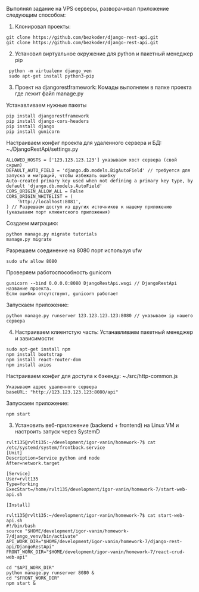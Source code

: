 Выполнял задание на VPS серверы, разворачивал приложение следующим способом:

1. Клонировал проекты:
```
git clone https://github.com/bezkoder/django-rest-api.git
git clone https://github.com/bezkoder/django-rest-api.git
```
2. Установил виртуальное окружение для python и пакетный менеджер pip 
```
 python -m virtualenv django_ven
 sudo apt-get install python3-pip
```

3. Проект на djangorestframework:
Комады выполняем в папке проекта где лежит файл manage.py

Устанавливаем нужные пакеты
```
pip install djangorestframework
pip install django-cors-headers
pip install django
pip install gunicorn
```

Настраиваем конфиг проекта для удаленного сервера и БД:
~./DjangoRestApi/settings.py
```
ALLOWED_HOSTS = ['123.123.123.123'] указываем хост сервера (свой скрыл)
DEFAULT_AUTO_FIELD = 'django.db.models.BigAutoField' // требуется для запуска и миграций, чтобы избежать ошибку 
Auto-created primary key used when not defining a primary key type, by default 'django.db.models.AutoField'
CORS_ORIGIN_ALLOW_ALL = False
CORS_ORIGIN_WHITELIST = (
    'http://localhost:8081',
) // Разрешаем доступ из других источников к нашему приложению (указываем порт клиентского приложения)
```
Создаем миграцию:
```
python manage.py migrate tutorials
manage.py migrate
```
Разрешаем соединение на 8080 порт используя ufw
```
sudo ufw allow 8080
```

Проверяем работоспособность gunicorn
```
gunicorn --bind 0.0.0.0:8080 DjangoRestApi.wsgi // DjangoRestApi название проекта.
Если ошибки отсутствуют, gunicorn работает 
```
Запускаем приложение:
```
python manage.py runserver 123.123.123.123:8080 // указываем ip нашего сервера
```

4. Настраиваем клиентстую часть:
Устанавливаем пакетный менеджер и зависимости:

```
sudo apt-get install npm
npm install bootstrap
npm install react-router-dom
npm install axios
```
Настраиваем конфиг для доступа к бэкенду:
~./src/http-common.js
```
Указываем адрес удаленного сервера 
baseURL: "http://123.123.123.123:8080/api"
```
Запускаем приложение:
```
npm start
```

3. Установить веб-приложение (backend + frontend) на Linux VM и настроить запуск через SystemD
```
rvlt135@rvlt135:~/development/igor-vanin/homework-7$ cat /etc/systemd/system/frontback.service 
[Unit]
Description=Service python and node
After=network.target

[Service]
User=rvlt135
Type=forking
ExecStart=/home/rvlt135/development/igor-vanin/homework-7/start-web-api.sh

[Install]
```

```
rvlt135@rvlt135:~/development/igor-vanin/homework-7$ cat start-web-api.sh 
#!/bin/bash
source "$HOME/development/igor-vanin/homework-7/django_venv/bin/activate"
API_WORK_DIR="$HOME/development/igor-vanin/homework-7/django-rest-api/DjangoRestApi"
FRONT_WORK_DIR="$HOME/development/igor-vanin/homework-7/react-crud-web-api"

cd "$API_WORK_DIR"
python manage.py runserver 8080 &
cd "$FRONT_WORK_DIR"
npm start &
```
